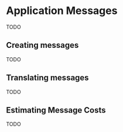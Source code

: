 # Application Messages

TODO

## Creating messages

TODO

## Translating messages

TODO

## Estimating Message Costs

TODO